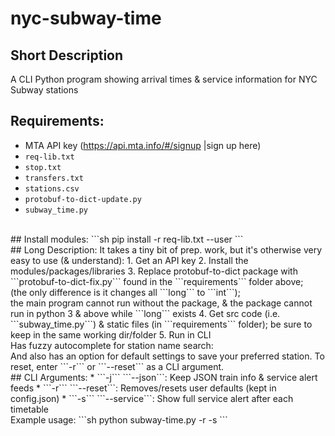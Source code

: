 # nyc-subway-time
## Short Description<br>
A CLI Python program showing arrival times &amp; service information for NYC Subway stations
<br>
## Requirements:
* MTA API key (https://api.mta.info/#/signup |sign up here)<br>
* ```req-lib.txt```<br>
* ```stop.txt```<br>
* ```transfers.txt```<br>
* ```stations.csv```<br>
* ```protobuf-to-dict-update.py```<br>
* ```subway_time.py```<br>
<br>
## Install modules:
```sh 
pip install -r req-lib.txt --user
```
<br>
## Long Description:
It takes a tiny bit of prep. work, but it's otherwise very easy to use (& understand):
1. Get an API key
2. Install the modules/packages/libraries
3. Replace protobuf-to-dict package with ```protobuf-to-dict-fix.py``` found in the ```requirements``` folder above;<br>(the only difference is it changes all ```long``` to ```int```);<br>the main program cannot run without the package, & the package cannot run in python 3 & above while ```long``` exists
4. Get src code (i.e. ```subway_time.py```) & static files (in ```requirements``` folder); be sure to keep in the same working dir/folder
5. Run in CLI
<br>
Has fuzzy autocomplete for station name search:
<br>
And also has an option for default settings to save your preferred station. To reset, enter ```-r``` or ```--reset``` as a CLI argument.
<br>
## CLI Arguments:
* ```-j``` ```--json```: Keep JSON train info & service alert feeds
* ```-r``` ```--reset```: Removes/resets user defaults (kept in config.json)
* ```-s``` ```--service```: Show full service alert after each timetable
<br>
Example usage:
```sh
python subway-time.py -r -s
```
